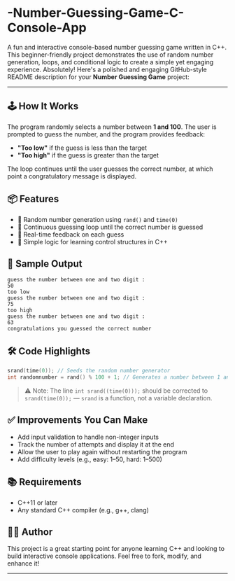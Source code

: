 # -Number-Guessing-Game-C-Console-App
A fun and interactive console-based number guessing game written in C++. This beginner-friendly project demonstrates the use of random number generation, loops, and conditional logic to create a simple yet engaging experience.
Absolutely! Here's a polished and engaging GitHub-style README description for your **Number Guessing Game** project:

---



## 🕹️ How It Works

The program randomly selects a number between **1 and 100**. The user is prompted to guess the number, and the program provides feedback:
- **"Too low"** if the guess is less than the target
- **"Too high"** if the guess is greater than the target

The loop continues until the user guesses the correct number, at which point a congratulatory message is displayed.

## 📦 Features

- 🎲 Random number generation using `rand()` and `time(0)`
- 🔁 Continuous guessing loop until the correct number is guessed
- 💬 Real-time feedback on each guess
- 🧠 Simple logic for learning control structures in C++

## 🧪 Sample Output

```
guess the number between one and two digit :
50
too low
guess the number between one and two digit :
75
too high
guess the number between one and two digit :
63
congratulations you guessed the correct number
```

## 🛠️ Code Highlights

```cpp
srand(time(0)); // Seeds the random number generator
int randomnumber = rand() % 100 + 1; // Generates a number between 1 and 100
```

> ⚠️ Note: The line `int srand((time(0)));` should be corrected to `srand(time(0));` — `srand` is a function, not a variable declaration.

## ✅ Improvements You Can Make

- Add input validation to handle non-integer inputs
- Track the number of attempts and display it at the end
- Allow the user to play again without restarting the program
- Add difficulty levels (e.g., easy: 1–50, hard: 1–500)

## 📚 Requirements

- C++11 or later
- Any standard C++ compiler (e.g., g++, clang)

## 👨‍💻 Author

This project is a great starting point for anyone learning C++ and looking to build interactive console applications. Feel free to fork, modify, and enhance it!

---


